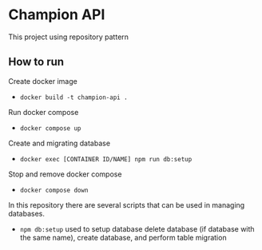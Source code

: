 # Champion API

This project using repository pattern

## How to run
Create docker image
- `docker build -t champion-api .`

Run docker compose
- `docker compose up`

Create and migrating database
- `docker exec [CONTAINER ID/NAME] npm run db:setup`

Stop and remove docker compose
- `docker compose down`

In this repository there are several scripts that can be used in managing databases.

- `npm db:setup` used to setup database delete database (if database with the same name), create database, and perform table migration
